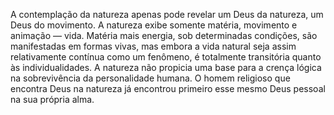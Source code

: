 ﻿A contemplação da natureza apenas pode revelar um Deus da natureza, um Deus do movimento. A natureza exibe somente matéria, movimento e animação — vida. Matéria mais energia, sob determinadas condições, são manifestadas em formas vivas, mas embora a vida natural seja assim relativamente contínua como um fenômeno, é totalmente transitória quanto às individualidades. A natureza não propicia uma base para a crença lógica na sobrevivência da personalidade humana. O homem religioso que encontra Deus na natureza já encontrou primeiro esse mesmo Deus pessoal na sua própria alma.